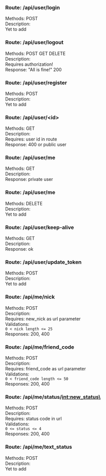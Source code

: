 ### Route: /api/user/login
Methods: POST  
Description:  
Yet to add  


### Route: /api/user/logout
Methods: POST GET DELETE  
Description:  
Requires authorization!  
Response: "All is fine!" 200  


### Route: /api/user/register
Methods: POST  
Description:  
Yet to add  


### Route: /api/user/<id\>
Methods: GET  
Description:  
Requires: user id in route  
Response: 400 or public user  


### Route: /api/user/me
Methods: GET  
Description:  
Response: private user  


### Route: /api/user/me
Methods: DELETE  
Description:  
Yet to add  


### Route: /api/user/keep-alive
Methods: GET  
Description:  
Response: ok  


### Route: /api/user/update_token
Methods: POST  
Description:  
Yet to add  


### Route: /api/me/nick
Methods: POST  
Description:  
Requires: new_nick as url parameter  
Validations:  
`0 < nick length <= 25`  
Responses: 200, 400  


### Route: /api/me/friend_code
Methods: POST  
Description:  
Requires: friend_code as url parameter  
Validations:  
`0 < friend_code length <= 50`  
Responses: 200, 400  


### Route: /api/me/status/<int:new_status\>
Methods: POST  
Description:  
Requires: status code in url  
Validations:  
`0 <= status <= 4`  
Responses: 200, 400  


### Route: /api/me/text_status
Methods: POST  
Description:  
Yet to add  


